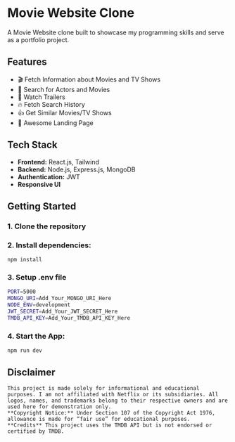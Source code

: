 # Movie Website Clone

A Movie Website clone built to showcase my programming skills and serve as a portfolio project.

## Features

- 🎬 Fetch Information about Movies and TV Shows
- 🔎 Search for Actors and Movies
- 🎥 Watch Trailers
- 🔥 Fetch Search History
- 👍 Get Similar Movies/TV Shows
- 🙌 Awesome Landing Page

## Tech Stack

- **Frontend:** React.js, Tailwind
- **Backend:** Node.js, Express.js, MongoDB
- **Authentication:** JWT
- **Responsive UI**

## Getting Started

### 1. Clone the repository

### 2. Install dependencies:

```shell
npm install
```

### 3. Setup .env file

```bash
PORT=5000
MONGO_URI=Add_Your_MONGO_URI_Here
NODE_ENV=development
JWT_SECRET=Add_Your_JWT_SECRET_Here
TMDB_API_KEY=Add_Your_TMDB_API_KEY_Here
```

### 4. Start the App:

```shell
npm run dev
```

## Disclaimer

```
This project is made solely for informational and educational purposes. I am not affiliated with Netflix or its subsidiaries. All logos, names, and trademarks belong to their respective owners and are used here for demonstration only.
**Copyright Notice:** Under Section 107 of the Copyright Act 1976, allowance is made for “fair use” for educational purposes.
**Credits** This project uses the TMDB API but is not endorsed or certified by TMDB.
```
